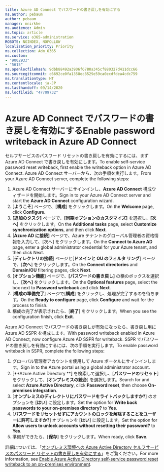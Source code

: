```yaml
---
title: Azure AD Connect でパスワードの書き戻しを有効にする
ms.author: pebaum
author: pebaum
manager: mnirkhe
ms.audience: Admin
ms.topic: article
ms.service: o365-administration
ROBOTS: NOINDEX, NOFOLLOW
localization_priority: Priority
ms.collection: Adm_O365
ms.custom:
- "9002933"
- "5615"
ms.openlocfilehash: 9dbb88492a3906f6780a345cf880327d411dcc66
ms.sourcegitcommit: c6692ce0fa1358ec3529e59ca0ecdfdea4cdc759
ms.translationtype: HT
ms.contentlocale: ja-JP
ms.lasthandoff: 09/14/2020
ms.locfileid: "47709732"
---
```

# <a name="enable-password-writeback-in-azure-ad-connect"></a><span data-ttu-id="2e935-102">Azure AD Connect でパスワードの書き戻しを有効にする</span><span class="sxs-lookup"><span data-stu-id="2e935-102">Enable password writeback in Azure AD Connect</span></span>

<span data-ttu-id="2e935-103">セルフサービスのパスワード リセットの書き戻しを有効にするには、まず Azure AD Connect で書き戻しを有効にします。</span><span class="sxs-lookup"><span data-stu-id="2e935-103">To enable self-service password reset writeback, first enable the writeback option in Azure AD Connect.</span></span> <span data-ttu-id="2e935-104">Azure AD Connect サーバーから、次の手順を実行します。</span><span class="sxs-lookup"><span data-stu-id="2e935-104">From your Azure AD Connect server, complete the following steps:</span></span>

1. <span data-ttu-id="2e935-105">Azure AD Connect サーバーにサインインし、**Azure AD Connect** 構成ウィザードを開始します。</span><span class="sxs-lookup"><span data-stu-id="2e935-105">Sign in to your Azure AD Connect server and start the **Azure AD Connect** configuration wizard.</span></span>
2. <span data-ttu-id="2e935-106">[**ようこそ**] ページで、[**構成**] をクリックします。</span><span class="sxs-lookup"><span data-stu-id="2e935-106">On the **Welcome** page, click **Configure**.</span></span>
3. <span data-ttu-id="2e935-107">**[追加のタスク]** ページで、**[同期オプションのカスタマイズ]** を選択し、**[次へ]** をクリックします。</span><span class="sxs-lookup"><span data-stu-id="2e935-107">On the **Additional tasks** page, select **Customize synchronization options**, and then click **Next**.</span></span>
4. <span data-ttu-id="2e935-108">**[Azure AD に接続]** ページで、Azure テナントのグローバル管理者の資格情報を入力して、[次へ] をクリックします。</span><span class="sxs-lookup"><span data-stu-id="2e935-108">On the **Connect to Azure AD** page, enter a global administrator credential for your Azure tenant, and then click Next.</span></span>
5. <span data-ttu-id="2e935-109">[**ディレクトリの接続**] ページと[**ドメインと OU のフィルタ リング**] ページで、[**次へ**] をクリックします。</span><span class="sxs-lookup"><span data-stu-id="2e935-109">On the **Connect directories** and **Domain/OU** filtering pages, click **Next**.</span></span>
6. <span data-ttu-id="2e935-110">**[オプション機能]** ページで、**[パスワードの書き戻し]** の横のボックスを選択し、**[次へ]** をクリックします。</span><span class="sxs-lookup"><span data-stu-id="2e935-110">On the **Optional features** page, select the box next to **Password writeback** and click **Next**.</span></span>
7. <span data-ttu-id="2e935-111">[**構成の準備完了**] ページで[**構成**] をクリックし、処理が完了するのを待ちます。</span><span class="sxs-lookup"><span data-stu-id="2e935-111">On the **Ready to configure** page, click **Configure** and wait for the process to finish.</span></span>
8. <span data-ttu-id="2e935-112">構成の完了が表示されたら、[**終了**] をクリックします。</span><span class="sxs-lookup"><span data-stu-id="2e935-112">When you see the configuration finish, click **Exit**.</span></span>

<span data-ttu-id="2e935-113">Azure AD Connect でパスワードの書き戻しが有効になったら、書き戻し用に Azure AD SSPR を構成します。</span><span class="sxs-lookup"><span data-stu-id="2e935-113">With password writeback enabled in Azure AD Connect, now configure Azure AD SSPR for writeback.</span></span>  <span data-ttu-id="2e935-114">SSPR でパスワードの書き戻しを有効にするには、次の手順を実行します。</span><span class="sxs-lookup"><span data-stu-id="2e935-114">To enable password writeback in SSPR, complete the following steps:</span></span>

1. <span data-ttu-id="2e935-115">グローバル管理者アカウントを使用して Azure ポータルにサインインします。</span><span class="sxs-lookup"><span data-stu-id="2e935-115">Sign in to the Azure portal using a global administrator account.</span></span>
2. <span data-ttu-id="2e935-116">[**Azure Active Directory **] を検索して選択し、[**パスワードのリセット**] をクリックして、[**オンプレミスの統合**] を選択します。</span><span class="sxs-lookup"><span data-stu-id="2e935-116">Search for and select **Azure Active Directory**, click **Password reset**, then choose **On-premises integration**.</span></span>
3. <span data-ttu-id="2e935-117">[**オンプレミスのディレクトリにパスワードをライトバックしますか?**] のオプションを [**はい**] に設定します。</span><span class="sxs-lookup"><span data-stu-id="2e935-117">Set the option for **Write back passwords to your on-premises directory?** to **Yes**.</span></span>
4. <span data-ttu-id="2e935-118">[**パスワードをリセットせずにアカウントのロックを解除することをユーザーに許可しますか?**] オプションを [**はい**] に設定します。</span><span class="sxs-lookup"><span data-stu-id="2e935-118">Set the option for **Allow users to unlock accounts without resetting their password?** to **Yes**.</span></span>
5. <span data-ttu-id="2e935-119">準備ができたら、[**保存**] をクリックします。</span><span class="sxs-lookup"><span data-stu-id="2e935-119">When ready, click **Save**.</span></span>

<span data-ttu-id="2e935-120">詳細については、「[オンプレミス環境への Azure Active Directory セルフサービスのパスワード リセットの書き戻しを有効にする](https://docs.microsoft.com/azure/active-directory/authentication/tutorial-enable-sspr-writeback)」をご覧ください。</span><span class="sxs-lookup"><span data-stu-id="2e935-120">For more information, see [Enable Azure Active Directory self-service password reset writeback to an on-premises environment](https://docs.microsoft.com/azure/active-directory/authentication/tutorial-enable-sspr-writeback).</span></span>
